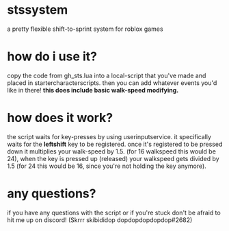 # stssystem
a pretty flexible shift-to-sprint system for roblox games

# how do i use it?
copy the code from gh_sts.lua into a local-script that you've made and placed in startercharacterscripts. then you can add whatever events you'd like in there! **this does include basic walk-speed modifying.**

# how does it work?
the script waits for key-presses by using userinputservice. it specifically waits for the **leftshift** key to be registered. once it's registered to be pressed down it multiplies your walk-speed by 1.5. (for 16 walkspeed this would be 24), when the key is pressed up (released) your walkspeed gets divided by 1.5 (for 24 this would be 16, since you're not holding the key anymore).

# any questions?
if you have any questions with the script or if you're stuck don't be afraid to hit me up on discord! (Skrrr skibididop dopdopdopdopdop#2682)
